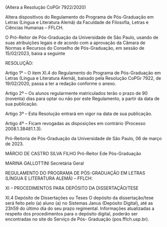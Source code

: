 (Altera a Resolução CoPGr 7922/2020)

Altera dispositivos do Regulamento do Programa de Pós-Graduação em Letras (Língua e Literatura Alemã) da Faculdade de Filosofia, Letras e Ciências Humanas – FFLCH.

O Pró-Reitor de Pós-Graduação da Universidade de São Paulo, usando de suas atribuições legais e de acordo com a aprovação da Câmara de Normas e Recursos do Conselho de Pós-Graduação, em sessão de 15/02/2023, baixa a seguinte

RESOLUÇÃO:

Artigo 1º – O item XI.4 do Regulamento do Programa de Pós-Graduação em Letras (Língua e Literatura Alemã), baixado pela Resolução CoPGr 7922, de 19/02/2020, passa a ter a redação conforme o anexo.

Artigo 2º – Os alunos regularmente matriculados terão o prazo de 90 (noventa) dias para optar ou não por este Regulamento, a partir da data de sua publicação.

Artigo 3º – Esta Resolução entrará em vigor na data de sua publicação.

Artigo 4º – Ficam revogadas as disposições em contrário (Processo 2008.1.38481.1.3).

Pró-Reitoria de Pós-Graduação da Universidade de São Paulo, 06 de março de 2023.

MÁRCIO DE CASTRO SILVA FILHO
Pró-Reitor Ede Pós-Graduação

MARINA GALLOTTINI
Secretária Geral

REGULAMENTO DO PROGRAMA DE PÓS-GRADUAÇÃO EM
LETRAS (LÍNGUA E LITERATURA ALEMÃ) – FFLCH:

XI – PROCEDIMENTOS PARA DEPÓSITO DA DISSERTAÇÃO/TESE

XI.4 Depósito de Dissertações ou Teses
O depósito da dissertação/tese será feito pelo (a) aluno (a) no Sistemas Janus (Depósito Digital), até as 23h59 do último dia do seu prazo regimental. Informações atualizadas a respeito dos procedimentos para o depósito digital, poderão ser encontradas no site do Serviço de Pós- Graduação (pos.fflch.usp.br).